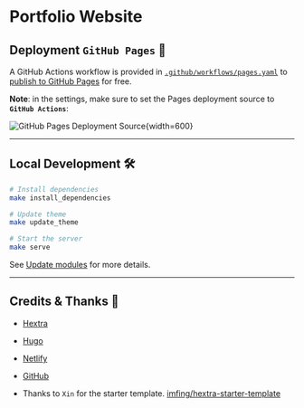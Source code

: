 # Portfolio Website

## Deployment `GitHub Pages` 🚀

A GitHub Actions workflow is provided in [`.github/workflows/pages.yaml`](./.github/workflows/pages.yaml) to [publish to GitHub Pages](https://github.blog/changelog/2022-07-27-github-pages-custom-github-actions-workflows-beta/) for free.

**Note**: in the settings, make sure to set the Pages deployment source to **`GitHub Actions`**:

![GitHub Pages Deployment Source](https://github.com/imfing/hextra-starter-template/assets/5097752/99676430-884e-42ab-b901-f6534a0d6eee){width=600}

---

## Local Development 🛠️

```bash
# Install dependencies
make install_dependencies

# Update theme
make update_theme

# Start the server
make serve
```

See [Update modules](https://gohugo.io/hugo-modules/use-modules/#update-modules) for more details.

---

## Credits & Thanks 🤝

- [Hextra](https://github.com/imfing/hextra)
- [Hugo](https://gohugo.io)
- [Netlify](https://www.netlify.com)
- [GitHub](https://github.com)

- Thanks to `Xin` for the starter template. [imfing/hextra-starter-template](https://github.com/imfing/hextra-starter-template)
